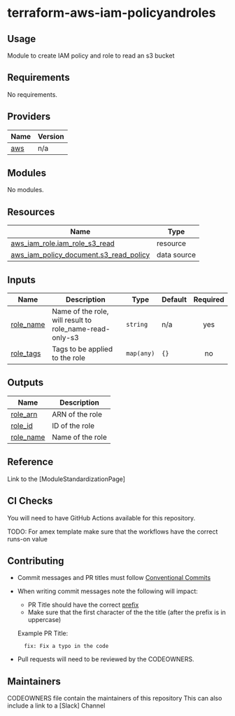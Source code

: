 
# terraform-aws-iam-policyandroles

## Usage
Module to create IAM policy and role to read an s3 bucket

<!-- BEGIN_TF_DOCS -->
## Requirements

No requirements.

## Providers

| Name | Version |
|------|---------|
| <a name="provider_aws"></a> [aws](#provider\_aws) | n/a |

## Modules

No modules.

## Resources

| Name | Type |
|------|------|
| [aws_iam_role.iam_role_s3_read](https://registry.terraform.io/providers/hashicorp/aws/latest/docs/resources/iam_role) | resource |
| [aws_iam_policy_document.s3_read_policy](https://registry.terraform.io/providers/hashicorp/aws/latest/docs/data-sources/iam_policy_document) | data source |

## Inputs

| Name | Description | Type | Default | Required |
|------|-------------|------|---------|:--------:|
| <a name="input_role_name"></a> [role\_name](#input\_role\_name) | Name of the role, will result to role\_name-read-only-s3 | `string` | n/a | yes |
| <a name="input_role_tags"></a> [role\_tags](#input\_role\_tags) | Tags to be applied to the role | `map(any)` | `{}` | no |

## Outputs

| Name | Description |
|------|-------------|
| <a name="output_role_arn"></a> [role\_arn](#output\_role\_arn) | ARN of the role |
| <a name="output_role_id"></a> [role\_id](#output\_role\_id) | ID of the role |
| <a name="output_role_name"></a> [role\_name](#output\_role\_name) | Name of the role |
<!-- END_TF_DOCS -->

## Reference

Link to the [ModuleStandardizationPage]

## CI Checks

You will need to have GitHub Actions available for this repository.

TODO: For amex template make sure that the workflows have the correct runs-on value

## Contributing

* Commit messages and PR titles must follow [Conventional Commits](https://www.conventionalcommits.org/en/v1.0.0/)
* When writing commit messages note the following will impact:
    * PR Title should have the correct [prefix](https://github.com/kgabriel-hashicorp/module-template/blob/main/.github/workflows/validate.yml#L22)
    * Make sure that the first character of the the title (after the prefix is in uppercase)

    Example PR Title:

        fix: Fix a typo in the code

* Pull requests will need to be reviewed by the CODEOWNERS.

## Maintainers
CODEOWNERS file contain the maintainers of this repository
This can also include a link to a [Slack] Channel 

